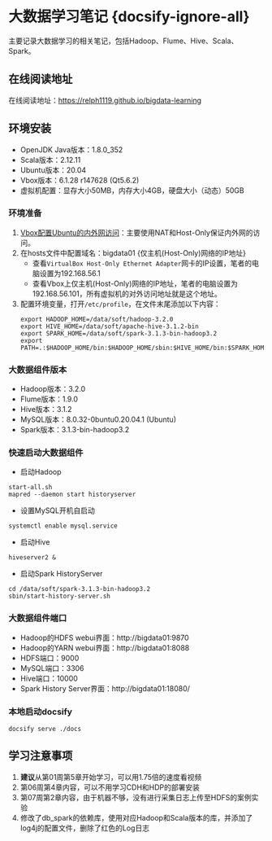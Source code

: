 # 大数据学习笔记 {docsify-ignore-all}
主要记录大数据学习的相关笔记，包括Hadoop、Flume、Hive、Scala、Spark。

## 在线阅读地址
在线阅读地址：https://relph1119.github.io/bigdata-learning

## 环境安装
- OpenJDK Java版本：1.8.0_352
- Scala版本：2.12.11
- Ubuntu版本：20.04
- Vbox版本：6.1.28 r147628 (Qt5.6.2)
- 虚拟机配置：显存大小50MB，内存大小4GB，硬盘大小（动态）50GB

### 环境准备
1. [Vbox配置Ubuntu的内外网访问](https://www.bilibili.com/video/av635603180/?vd_source=f4026a4ceb494a56ed0e12df39ea2d37)：主要使用NAT和Host-Only保证内外网的访问。
2. 在hosts文件中配置域名：bigdata01 {仅主机(Host-Only)网络的IP地址}
   - 查看`VirtualBox Host-Only Ethernet Adapter`网卡的IP设置，笔者的电脑设置为192.168.56.1
   - 查看Vbox上仅主机(Host-Only)网络的IP地址，笔者的电脑设置为192.168.56.101，所有虚拟机的对外访问地址就是这个地址。
3. 配置环境变量，打开`/etc/profile`，在文件末尾添加以下内容：
    ```shell
    export HADOOP_HOME=/data/soft/hadoop-3.2.0
    export HIVE_HOME=/data/soft/apache-hive-3.1.2-bin
    export SPARK_HOME=/data/soft/spark-3.1.3-bin-hadoop3.2
    export PATH=.:$HADOOP_HOME/bin:$HADOOP_HOME/sbin:$HIVE_HOME/bin:$SPARK_HOME/bin:$PATH
    ```

### 大数据组件版本

- Hadoop版本：3.2.0
- Flume版本：1.9.0
- Hive版本：3.1.2
- MySQL版本：8.0.32-0buntu0.20.04.1 (Ubuntu)
- Spark版本：3.1.3-bin-hadoop3.2

### 快速启动大数据组件
- 启动Hadoop
```shell
start-all.sh
mapred --daemon start historyserver
```

- 设置MySQL开机自启动
```shell
systemctl enable mysql.service
```

- 启动Hive
```shell
hiveserver2 &
```

- 启动Spark HistoryServer
```shell
cd /data/soft/spark-3.1.3-bin-hadoop3.2
sbin/start-history-server.sh
```

### 大数据组件端口

- Hadoop的HDFS webui界面：http://bigdata01:9870
- Hadoop的YARN webui界面：http://bigdata01:8088
- HDFS端口：9000
- MySQL端口：3306
- Hive端口：10000
- Spark History Server界面：http://bigdata01:18080/

### 本地启动docsify
```shell
docsify serve ./docs
```

## 学习注意事项
1. **建议**从第01周第5章开始学习，可以用1.75倍的速度看视频
2. 第06周第4章内容，可以不用学习CDH和HDP的部署安装
3. 第07周第2章内容，由于机器不够，没有进行采集日志上传至HDFS的案例实验
4. 修改了db_spark的依赖库，使用对应Hadoop和Scala版本的库，并添加了log4j的配置文件，删除了红色的Log日志